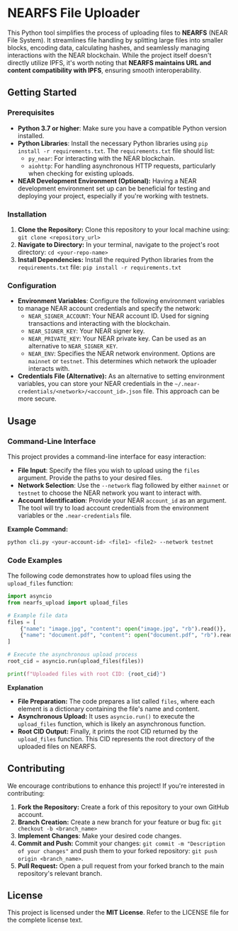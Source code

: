 # NEARFS File Uploader

This Python tool simplifies the process of uploading files to **NEARFS** (NEAR File System). It streamlines file handling by splitting large files into smaller blocks, encoding data, calculating hashes, and seamlessly managing interactions with the NEAR blockchain. While the project itself doesn't directly utilize IPFS, it's worth noting that **NEARFS maintains URL and content compatibility with IPFS**, ensuring smooth interoperability.

## Getting Started

### Prerequisites

*   **Python 3.7 or higher**: Make sure you have a compatible Python version installed.
*   **Python Libraries**: Install the necessary Python libraries using `pip install -r requirements.txt`. The `requirements.txt` file should list:
    *   `py_near`: For interacting with the NEAR blockchain.
    *   `aiohttp`:  For handling asynchronous HTTP requests, particularly when checking for existing uploads.
*   **NEAR Development Environment (Optional):**  Having a NEAR development environment set up can be beneficial for testing and deploying your project, especially if you're working with testnets.

### Installation

1.  **Clone the Repository:** Clone this repository to your local machine using: `git clone <repository_url>`
2.  **Navigate to Directory:** In your terminal, navigate to the project's root directory: `cd <your-repo-name>`
3.  **Install Dependencies:** Install the required Python libraries from the `requirements.txt` file: `pip install -r requirements.txt` 

### Configuration

*   **Environment Variables**: Configure the following environment variables to manage NEAR account credentials and specify the network:
    *   `NEAR_SIGNER_ACCOUNT`: Your NEAR account ID. Used for signing transactions and interacting with the blockchain.
    *   `NEAR_SIGNER_KEY`: Your NEAR signer key. 
    *   `NEAR_PRIVATE_KEY`: Your NEAR private key. Can be used as an alternative to `NEAR_SIGNER_KEY`.
    *   `NEAR_ENV`:  Specifies the NEAR network environment. Options are `mainnet` or `testnet`. This determines which network the uploader interacts with.
*   **Credentials File (Alternative):**  As an alternative to setting environment variables, you can store your NEAR credentials in the `~/.near-credentials/<network>/<account_id>.json` file. This approach can be more secure.

## Usage

### Command-Line Interface

This project provides a command-line interface for easy interaction:

*   **File Input**: Specify the files you wish to upload using the `files` argument. Provide the paths to your desired files.
*   **Network Selection**:  Use the `--network` flag followed by either `mainnet` or `testnet` to choose the NEAR network you want to interact with.
*   **Account Identification**:  Provide your NEAR `account_id` as an argument. The tool will try to load account credentials from the environment variables or the `.near-credentials` file.

**Example Command:**

```bash
python cli.py <your-account-id> <file1> <file2> --network testnet
```

### Code Examples

The following code demonstrates how to upload files using the `upload_files` function:

```python
import asyncio
from nearfs_upload import upload_files

# Example file data
files = [
    {"name": "image.jpg", "content": open("image.jpg", "rb").read()},
    {"name": "document.pdf", "content": open("document.pdf", "rb").read()}
]

# Execute the asynchronous upload process
root_cid = asyncio.run(upload_files(files)) 

print(f"Uploaded files with root CID: {root_cid}")
```

**Explanation**

*   **File Preparation:** The code prepares a list called `files`, where each element is a dictionary containing the file's name and content.
*   **Asynchronous Upload:**  It uses `asyncio.run()` to execute the `upload_files` function, which is likely an asynchronous function.
*   **Root CID Output:** Finally, it prints the root CID returned by the `upload_files` function. This CID represents the root directory of the uploaded files on NEARFS.

## Contributing

We encourage contributions to enhance this project! If you're interested in contributing:

1.  **Fork the Repository:** Create a fork of this repository to your own GitHub account.
2.  **Branch Creation:**  Create a new branch for your feature or bug fix:  `git checkout -b <branch_name>`
3.  **Implement Changes**:  Make your desired code changes.
4.  **Commit and Push:** Commit your changes:  `git commit -m "Description of your changes"` and push them to your forked repository: `git push origin <branch_name>`.
5.  **Pull Request:** Open a pull request from your forked branch to the main repository's relevant branch.

## License

This project is licensed under the **MIT License**. Refer to the LICENSE file for the complete license text.